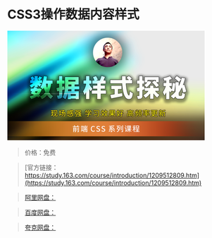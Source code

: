 # CSS3操作数据内容样式

![img](../../../assets/study163/free/0e3ad202a06745ae9e3dc9f84e65a437.png)

> 价格：免费

> [官方链接：https://study.163.com/course/introduction/1209512809.htm](https://study.163.com/course/introduction/1209512809.htm)

> [阿里网盘：]()

> [百度网盘：]()

> [夸克网盘：]()
